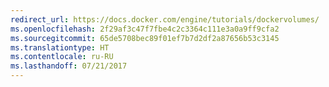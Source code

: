 ```yaml
---
redirect_url: https://docs.docker.com/engine/tutorials/dockervolumes/
ms.openlocfilehash: 2f29af3c47f7fbe4c2c3364c111e3a0a9ff9cfa2
ms.sourcegitcommit: 65de5708bec89f01ef7b7d2df2a87656b53c3145
ms.translationtype: HT
ms.contentlocale: ru-RU
ms.lasthandoff: 07/21/2017
---
```

